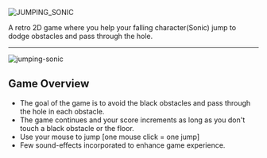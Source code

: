 ![JUMPING_SONIC](https://user-images.githubusercontent.com/80851741/190240752-0368fef7-6e81-41c8-9407-757413e0a145.png)

A retro 2D game where you help your falling character(Sonic) jump to dodge obstacles and pass through the hole.

______________________________________________________________________________________________________________________
![jumping-sonic](https://user-images.githubusercontent.com/80851741/190230243-85691d82-55c5-48a3-8275-b572f8be1f91.png)


## Game Overview
- The goal of the game is to avoid the black obstacles and pass through the hole in each obstacle.
- The game continues and your score increments as long as you don't touch a black obstacle or the floor.
- Use your mouse to jump [one mouse click = one jump]
- Few sound-effects incorporated to enhance game experience.
